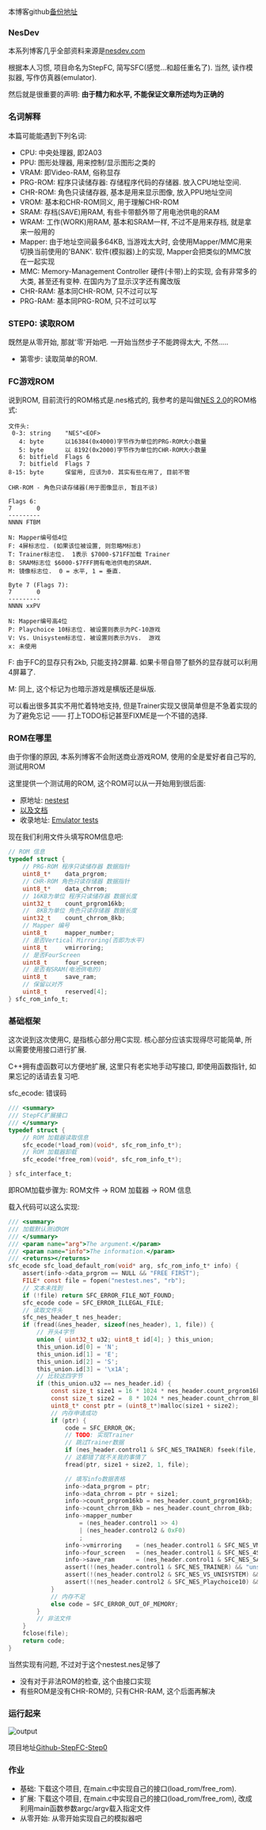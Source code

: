 本博客github[备份地址](https://github.com/dustpg/BlogFM/issues/6)

### NesDev
本系列博客几乎全部资料来源是[nesdev.com](http://nesdev.com)

根据本人习惯, 项目命名为StepFC, 简写SFC(感觉...和超任重名了). 当然, 读作模拟器, 写作仿真器(emulator).

然后就是很重要的声明: **由于精力和水平, 不能保证文章所述均为正确的**

### 名词解释

本篇可能能遇到下列名词:

 - CPU: 中央处理器, 即2A03
 - PPU: 图形处理器, 用来控制/显示图形之类的
 - VRAM: 即Video-RAM, 俗称显存
 - PRG-ROM: 程序只读储存器: 存储程序代码的存储器. 放入CPU地址空间.
 - CHR-ROM: 角色只读储存器, 基本是用来显示图像, 放入PPU地址空间
 - VROM: 基本和CHR-ROM同义, 用于理解CHR-ROM
 - SRAM: 存档(SAVE)用RAM, 有些卡带额外带了用电池供电的RAM
 - WRAM: 工作(WORK)用RAM, 基本和SRAM一样, 不过不是用来存档, 就是拿来一般用的
 - Mapper: 由于地址空间最多64KB, 当游戏太大时, 会使用Mapper/MMC用来切换当前使用的'BANK'. 软件(模拟器)上的实现, Mapper会把类似的MMC放在一起实现
 - MMC: Memory-Management Controller 硬件(卡带)上的实现, 会有非常多的大类, 甚至还有变种. 在国内为了显示汉字还有魔改版
 - CHR-RAM: 基本同CHR-ROM, 只不过可以写
 - PRG-RAM: 基本同PRG-ROM, 只不过可以写


### STEP0: 读取ROM
既然是从零开始, 那就'零'开始吧. 一开始当然步子不能跨得太大, 不然.....

- 第零步: 读取简单的ROM.


### FC游戏ROM
说到ROM, 目前流行的ROM格式是.nes格式的, 我参考的是叫做[NES 2.0](http://wiki.nesdev.com/w/index.php/NES_2.0)的ROM格式:

```
文件头:
 0-3: string    "NES"<EOF>
   4: byte      以16384(0x4000)字节作为单位的PRG-ROM大小数量
   5: byte      以 8192(0x2000)字节作为单位的CHR-ROM大小数量
   6: bitfield  Flags 6
   7: bitfield  Flags 7
8-15: byte      保留用, 应该为0. 其实有些在用了, 目前不管

CHR-ROM - 角色只读存储器(用于图像显示, 暂且不谈)

Flags 6:
7       0
---------
NNNN FTBM

N: Mapper编号低4位
F: 4屏标志位. (如果该位被设置, 则忽略M标志)
T: Trainer标志位.  1表示 $7000-$71FF加载 Trainer
B: SRAM标志位 $6000-$7FFF拥有电池供电的SRAM.
M: 镜像标志位.  0 = 水平, 1 = 垂直.

Byte 7 (Flags 7):
7       0
---------
NNNN xxPV

N: Mapper编号高4位
P: Playchoice 10标志位. 被设置则表示为PC-10游戏
V: Vs. Unisystem标志位. 被设置则表示为Vs.  游戏
x: 未使用

```
F: 由于FC的显存只有2kb, 只能支持2屏幕. 如果卡带自带了额外的显存就可以利用4屏幕了.

M: 同上, 这个标记为也暗示游戏是横版还是纵版.

可以看出很多其实不用忙着特地支持, 但是Trainer实现又很简单但是不急着实现的为了避免忘记 —— 打上TODO标记甚至FIXME是一个不错的选择.

### ROM在哪里
由于你懂的原因, 本系列博客不会附送商业游戏ROM, 使用的全是爱好者自己写的, 测试用ROM

这里提供一个测试用的ROM, 这个ROM可以从一开始用到很后面:

 - 原地址: [nestest](http://nickmass.com/images/nestest.nes)
 - [以及文档](http://www.qmtpro.com/~nes/misc/nestest.txt)
 - 收录地址: [Emulator tests](http://wiki.nesdev.com/w/index.php/Emulator_tests)


现在我们利用文件头填写ROM信息吧:
```c
// ROM 信息
typedef struct {
    // PRG-ROM 程序只读储存器 数据指针
    uint8_t*    data_prgrom;
    // CHR-ROM 角色只读存储器 数据指针
    uint8_t*    data_chrrom;
    // 16KB为单位 程序只读储存器 数据长度
    uint32_t    count_prgrom16kb;
    //  8KB为单位 角色只读存储器 数据长度
    uint32_t    count_chrrom_8kb;
    // Mapper 编号
    uint8_t     mapper_number;
    // 是否Vertical Mirroring(否即为水平)
    uint8_t     vmirroring;
    // 是否FourScreen
    uint8_t     four_screen;
    // 是否有SRAM(电池供电的)
    uint8_t     save_ram;
    // 保留以对齐
    uint8_t     reserved[4];
} sfc_rom_info_t;
```

### 基础框架
这次说到这次使用C, 是指核心部分用C实现. 核心部分应该实现得尽可能简单, 所以需要使用接口进行扩展.

C++拥有虚函数可以方便地扩展, 这里只有老实地手动写接口, 即使用函数指针, 如果忘记的话请去复习吧.


sfc_ecode: 错误码

```c
/// <summary>
/// StepFC扩展接口
/// </summary>
typedef struct {
    // ROM 加载器读取信息
    sfc_ecode(*load_rom)(void*, sfc_rom_info_t*);
    // ROM 加载器卸载
    sfc_ecode(*free_rom)(void*, sfc_rom_info_t*);

} sfc_interface_t;
```


即ROM加载步骤为: ROM文件 -> ROM 加载器 -> ROM 信息


载入代码可以这么实现:
```c
/// <summary>
/// 加载默认测试ROM
/// </summary>
/// <param name="arg">The argument.</param>
/// <param name="info">The information.</param>
/// <returns></returns>
sfc_ecode sfc_load_default_rom(void* arg, sfc_rom_info_t* info) {
    assert(info->data_prgrom == NULL && "FREE FIRST");
    FILE* const file = fopen("nestest.nes", "rb");
    // 文本未找到
    if (!file) return SFC_ERROR_FILE_NOT_FOUND;
    sfc_ecode code = SFC_ERROR_ILLEGAL_FILE;
    // 读取文件头
    sfc_nes_header_t nes_header;
    if (fread(&nes_header, sizeof(nes_header), 1, file)) {
        // 开头4字节
        union { uint32_t u32; uint8_t id[4]; } this_union;
        this_union.id[0] = 'N';
        this_union.id[1] = 'E';
        this_union.id[2] = 'S';
        this_union.id[3] = '\x1A';
        // 比较这四字节
        if (this_union.u32 == nes_header.id) {
            const size_t size1 = 16 * 1024 * nes_header.count_prgrom16kb;
            const size_t size2 =  8 * 1024 * nes_header.count_chrrom_8kb;
            uint8_t* const ptr = (uint8_t*)malloc(size1 + size2);
            // 内存申请成功
            if (ptr) {
                code = SFC_ERROR_OK;
                // TODO: 实现Trainer
                // 跳过Trainer数据
                if (nes_header.control1 & SFC_NES_TRAINER) fseek(file, 512, SEEK_CUR);
                // 这都错了就不关我的事情了
                fread(ptr, size1 + size2, 1, file);

                // 填写info数据表格
                info->data_prgrom = ptr;
                info->data_chrrom = ptr + size1;
                info->count_prgrom16kb = nes_header.count_prgrom16kb;
                info->count_chrrom_8kb = nes_header.count_chrrom_8kb;
                info->mapper_number 
                    = (nes_header.control1 >> 4) 
                    | (nes_header.control2 & 0xF0)
                    ;
                info->vmirroring    = (nes_header.control1 & SFC_NES_VMIRROR) > 0;
                info->four_screen   = (nes_header.control1 & SFC_NES_4SCREEN) > 0;
                info->save_ram      = (nes_header.control1 & SFC_NES_SAVERAM) > 0;
                assert(!(nes_header.control1 & SFC_NES_TRAINER) && "unsupported");
                assert(!(nes_header.control2 & SFC_NES_VS_UNISYSTEM) && "unsupported");
                assert(!(nes_header.control2 & SFC_NES_Playchoice10) && "unsupported");
            }
            // 内存不足
            else code = SFC_ERROR_OUT_OF_MEMORY;
        }
        // 非法文件
    }
    fclose(file);
    return code;
}
```
当然实现有问题, 不过对于这个nestest.nes足够了

 - 没有对于非法ROM的检查, 这个由接口实现
 - 有些ROM是没有CHR-ROM的, 只有CHR-RAM, 这个后面再解决

### 运行起来
![output](./output.png)

项目地址[Github-StepFC-Step0](https://github.com/dustpg/StepFC/tree/master/step0)


### 作业

 - 基础: 下载这个项目, 在main.c中实现自己的接口(load_rom/free_rom).
 - 扩展: 下载这个项目, 在main.c中实现自己的接口(load_rom/free_rom), 改成利用main函数参数argc/argv载入指定文件
 - 从零开始: 从零开始实现自己的模拟器吧

